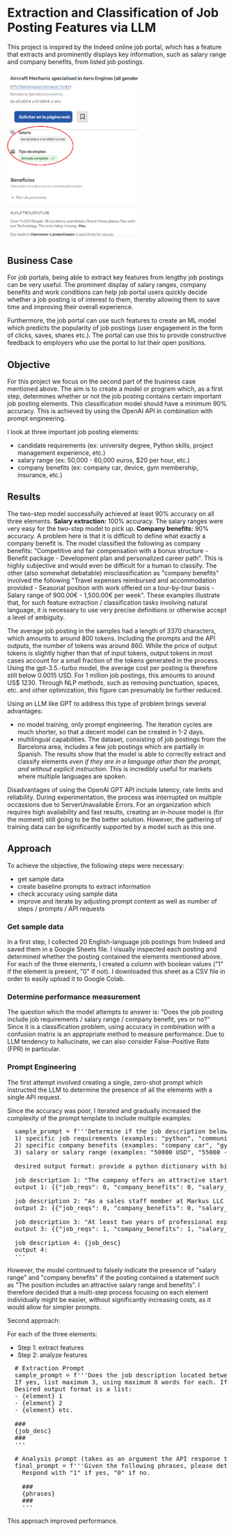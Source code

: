 # Extraction and Classification of Job Posting Features via LLM

This project is inspired by the Indeed online job portal, which has a feature that extracts and prominently displays key information, such as salary range and company benefits, from listed job postings.  

<img src="images/screenshot_ext_features.png" alt="screenshot of extracted features" width="300"/>  

## Business Case

For job portals, being able to extract key features from lengthy job postings can be very useful. The prominent display of salary ranges, company benefits and work conditions can help job portal users quickly decide whether a job posting is of interest to them, thereby allowing them to save time and improving their overall experience.  

Furthermore, the job portal can use such features to create an ML model which predicts the popularity of job postings (user engagement in the form of clicks, saves, shares etc.). The portal can use this to provide constructive feedback to employers who use the portal to list their open positions.  

## Objective

For this project we focus on the second part of the business case mentioned above. The aim is to create a model or program which, as a first step, determines whether or not the job posting contains certain important job posting elements. This classification model should have a minimum 90% accuracy. This is achieved by using the OpenAI API in combination with prompt engineering.

I look at three important job posting elements:
- candidate requirements (ex: university degree, Python skills, project management experience, etc.)
- salary range (ex: 50,000 - 60,000 euros, $20 per hour, etc.)
- company benefits (ex: company car, device, gym membership, insurance, etc.)

## Results

The two-step model successfully achieved at least 90% accuracy on all three elements.
__Salary extraction:__ 100% accuracy. The salary ranges were very easy for the two-step model to pick up. 
__Company benefits:__ 90% accuracy. A problem here is that it is difficult to define what exactly a company benefit is. The model classified the following as company benefits: "Competitive and fair compensation with a bonus structure - Benefit package - Development plan and personalized career path". This is highly subjective and would even be difficult for a human to classify. The other (also somewhat debatable) misclassification as "company benefits" involved the following "Travel expenses reimbursed and accommodation provided - Seasonal position with work offered on a tour-by-tour basis - Salary range of 900.00€ - 1,500.00€ per week". These examples illustrate that, for such feature extraction / classification tasks involving natural language, it is necessary to use very precise definitions or otherwise accept a level of ambiguity.


The average job posting in the samples had a length of 3370 characters, which amounts to around 800 tokens. Including the prompts and the API outputs, the number of tokens was around 860. While the price of output tokens is slightly higher than that of input tokens, output tokens in most cases account for a small fraction of the tokens generated in the process. Using the gpt-3.5.-turbo model, the average cost per posting is therefore still below 0.0015 USD. For 1 million job postings, this amounts to around US$ 1230. Through NLP methods, such as removing punctuation, spaces, etc. and other optimization, this figure can presumably be further reduced.

Using an LLM like GPT to address this type of problem brings several advantages:
- no model training, only prompt engineering. The iteration cycles are much shorter, so that a decent model can be created in 1-2 days.
- multilingual capabilities. The dataset, consisting of job postings from the Barcelona area, includes a few job postings which are partially in Spanish. The results show that the model is able to correctly extract and classify elements _even if they are in a language other than the prompt, and without explicit instruction_. This is incredibly useful for markets where multiple languages are spoken.

Disadvantages of using the OpenAI GPT API include latency, rate limits and reliability. During experimentation, the process was interrupted on multiple occassions due to ServerUnavailable Errors. For an organization which requires high availability and fast results, creating an in-house model is (for the moment) still going to be the better solution. However, the gathering of training data can be significantly supported by a model such as this one.

## Approach

To achieve the objective, the following steps were necessary:
- get sample data
- create baseline prompts to extract information
- check accuracy using sample data
- improve and iterate by adjusting prompt content as well as number of steps / prompts / API requests

### Get sample data

In a first step, I collected 20 English-language job postings from Indeed and saved them in a Google Sheets file. I visually inspected each posting and determined whether the posting contained the elements mentioned above. For each of the three elements, I created a column with boolean values ("1" if the element is present, "0" if not). I downloaded this sheet as a CSV file in order to easily upload it to Google Colab.

### Determine performance measurement

The question which the model attempts to answer is: "Does the job posting include job requirements / salary range / company benefit, yes or no?"
Since it is a classification problem, using accuracy in combination with a confusion matrix is an appropriate method to measure performance. 
Due to LLM tendency to hallucinate, we can also consider False-Positive Rate (FPR) in particular.

### Prompt Engineering

The first attempt involved creating a single, zero-shot prompt which instructed the LLM to determine the presence of all the elements with a single API request. 

Since the accuracy was poor, I iterated and gradually increased the complexity of the prompt template to include multiple examples:

<pre>
  sample_prompt = f'''Determine if the job description below contains examples of the following elements:
  1) specific job requirements (examples: "python", "communication skills", "university degree", "project management experience", etc.)
  2) specific company benefits (examples: "company car", "gym membership", "private insurance", etc.)
  3) salary or salary range (examples: "50000 USD", "55000 - 75000 EUR", "150 £ per hour", etc.)

  desired output format: provide a python dictionary with binary values: "0" if examples are not present, "1" if examples are present.

  job description 1: "The company offers an attractive starting salary and benefits dependent on experience."
  output 1: {{"job_reqs": 0, "company_benefits": 0, "salary_range": 0}}

  job description 2: "As a sales staff member at Markus LLC you can earn $15-25 per hour."
  output 2: {{"job_reqs": 0, "company_benefits": 0, "salary_range": 1}}

  job description 3: "At least two years of professional experience in machine learning, proficiency in Python and popular machine learning frameworks such as Scikit. We offer a dog-friendly office and gym membership"
  output 3: {{"job_reqs": 1, "company_benefits": 1, "salary_range": 0}}

  job description 4: {job_desc}
  output 4:
  '''
</pre>

However, the model continued to falsely indicate the presence of "salary range" and "company benefits" if the posting contained a statement such as "The position includes an attractive salary range and benefits". I therefore decided that a multi-step process focusing on each element individually might be easier, without significantly increasing costs, as it would allow for simpler prompts.

Second approach:

For each of the three elements:
- Step 1: extract features
- Step 2: analyze features

<pre>
  # Extraction Prompt
  sample_prompt = f'''Does the job description located between the triple hashtags below mention any {element}s?
  If yes, list maximum 3, using maximum 8 words for each. If no, write "no element detected". 
  Desired output format is a list:
  - {element} 1
  - {element} 2
  - {element} etc.
  
  ###
  {job_desc}
  ###
  '''
  
  # Analysis prompt (takes as an argument the API response to previous prompt)
  final_prompt = f'''Given the following phrases, please determine if they include specific {element}s commonly found in a job postings.
    Respond with "1" if yes, "0" if no.
  
    ###
    {phrases}
    ###
    '''
</pre>

This approach improved performance.


